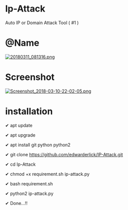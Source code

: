 # Ip-Attack
Auto IP or Domain Attack Tool ( #1 )

# @Name
[![20180311_081316.png](https://s13.postimg.org/h94qxghkn/20180311_081316.png)](https://postimg.org/image/s8py927zn/)

# Screenshot


[![Screenshot_2018-03-10-22-02-05.png](https://s18.postimg.org/oyveqz7t5/Screenshot_2018-03-10-22-02-05.png)](https://postimg.org/image/r3frs29fp/)

# installation

✔ apt update

✔ apt upgrade

✔ apt install git python python2

✔ git clone https://github.com/edwarderlick/IP-Attack.git

✔ cd Ip-Attack

✔ chmod +x requirement.sh ip-attack.py

✔ bash requirement.sh

✔ python2 ip-attack.py

✔ Done...!!
